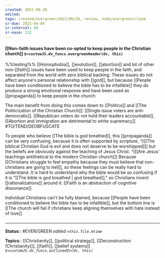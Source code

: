 ```yaml
---
created: 2021-06-28
edited: 
tags: created/evergreen/2021/06/28, review, node/evergreen/claim
sr-due: 2022-04-04
sr-interval: 58
sr-ease: 212
---
```


#### [[Non-faith issues have been co-opted to keep people in the Christian church]] `$=customJS.dv_funcs.evergreenHeader(dv, this)`


%%testing%%
[[Homophobia]], [[evolution]], [[abortion]] and lot of other non-[[faith]] issues have been used to keep people in the faith, and separated from the world with zero biblical backing. These issues do not affect anyone's personal relationship with [[god]], but because [[People have been conditioned to believe the bible has to be infallible]] they do produce a strong emotional response and have been used as [[propaganda]] to keep people in the church: 

The main benefit from doing this comes down to [[Politics]] and [[The Politicization of the Christian Church]]: [[Single issue voters are anti-democratic]]. [[Republican voters do not hold their leaders accountable]], [[Abortion and immigration are detrimental to white supremacy]] #TO/TEND/DEOBFUSCATE 

To people who believe [[The bible is god breathed]], 
this [[propaganda]] can be very confusing, because it is often supported by scripture, 
^[[[The biblical Christian God is evil and does not deserve to be worshipped]]]
but the beliefs are obviously against the teaching of Jesus Christ.
^[[[Are Jesus' teachings antithetical to the modern Christian church]]]
Because [[Christians struggle to feel empathy because they must believe that non-christians are going to hell]],
so these feelings can be really hard to understand.
It is hard to understand why the bible would be so confusing if it is "[[The bible is god breathed | god breathed]],"
so Christians invent [[rationalizations]] around it: 
[[Faith is an abstraction of cognitive dissonance]]

Individual Christians can't be fully blamed, because
[[People have been conditioned to believe the bible has to be infallible]], 
but the bottom line is
[[The church will fail if christians keep aligning themselves with hate instead of love]]

### <hr class="footnote"/>

**Status**:: #EVER/GREEN 
*edited `=this.file.mtime`*

**Topics**:: [[Christianity]], [[political strategy]], [[Deconstruction (Christianity)]], [[faith]], [[belief systems]]
*`$=customJS.dv_funcs.outlinedIn(dv, this)`*
